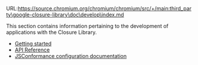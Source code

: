 URL:https://source.chromium.org/chromium/chromium/src/+/main:third_party\google-closure-library\doc\develop\index.md
<!-- Documentation licensed under CC BY 4.0 -->
<!-- License available at https://creativecommons.org/licenses/by/4.0/ -->

This section contains information pertaining to the development of applications
with the Closure Library.

*   [Getting started](./get-started)
*   [API Reference](https://google.github.io/closure-library/api/)
*   [JSConformance configuration documentation](./conformance_rules)


